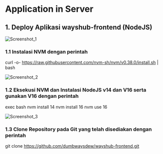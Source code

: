 # Application in Server
## 1. Deploy Aplikasi wayshub-frontend (NodeJS)


  ![Screenshot_1](https://github.com/wilsonakbar/devops18-dumbways-WilsonAkbar/assets/132327628/217cb3f6-1ae1-46fb-b16c-3e13f4ff6130)
  ### 1.1 Instalasi NVM dengan perintah
  curl -o- https://raw.githubusercontent.com/nvm-sh/nvm/v0.38.0/install.sh | bash



  ![Screenshot_2](https://github.com/wilsonakbar/devops18-dumbways-WilsonAkbar/assets/132327628/31c361d2-d1c6-4dbc-8b82-c3d9fbd91da6)
  ### 1.2 Eksekusi NVM dan Instalasi NodeJS v14 dan V16 serta gunakan V16 dengan perintah
  exec bash
  nvm install 14
  nvm install 16
  nvm use 16


  ![Screenshot_3](https://github.com/wilsonakbar/devops18-dumbways-WilsonAkbar/assets/132327628/b36d45f2-1dfc-46b0-b57d-9956d4be1c89)
  ### 1.3 Clone Repository pada Git yang telah disediakan dengan perintah
  git clone https://github.com/dumbwaysdew/wayshub-frontend.git
